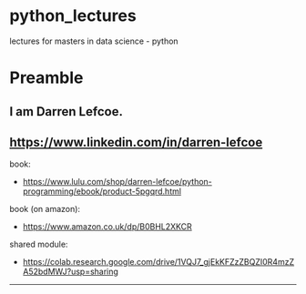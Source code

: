 # python_lectures
lectures for masters in data science - python



# Preamble

## I am Darren Lefcoe.
## https://www.linkedin.com/in/darren-lefcoe


book:
- https://www.lulu.com/shop/darren-lefcoe/python-programming/ebook/product-5pgqrd.html

book (on amazon):
 - https://www.amazon.co.uk/dp/B0BHL2XKCR


shared module:
- https://colab.research.google.com/drive/1VQJ7_gjEkKFZzZBQZI0R4mzZA52bdMWJ?usp=sharing

---
